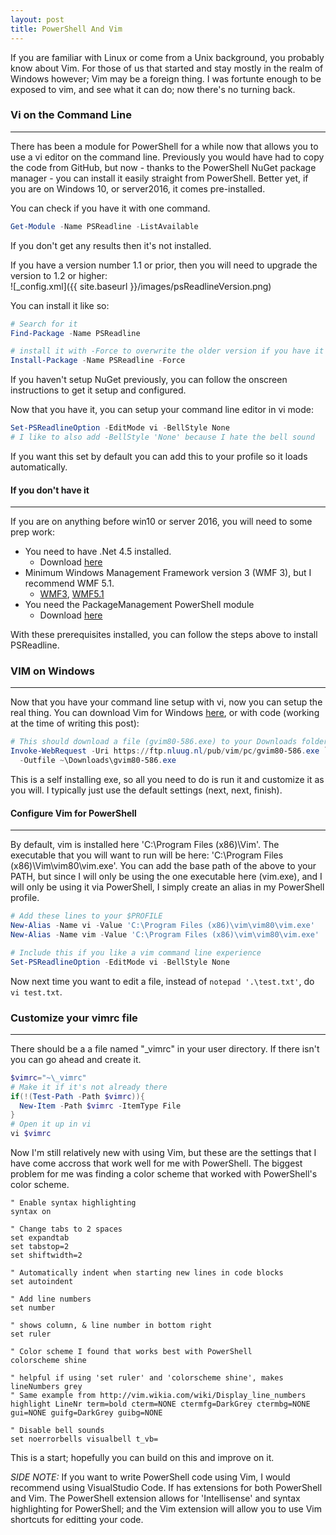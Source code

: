 ```yaml
---
layout: post
title: PowerShell And Vim
---
```

<p>
  If you are familiar with Linux or come from a Unix background,
  you probably know about Vim.
  For those of us that started and stay mostly in the realm of Windows however;
  Vim may be a foreign thing.
  I was fortunte enough to be exposed to vim, and see what it can do;
  now there's no turning back.
</p> 

### Vi on the Command Line
----

<p>
  There has been a module for PowerShell for a while now that allows you to use
  a vi editor on the command line.  Previously you would have had to
  copy the code from GitHub, but now - thanks to the PowerShell NuGet package manager -
  you can install it easily straight from PowerShell.
  Better yet, if you are on Windows 10, or server2016, it comes pre-installed.
</p>
<p>
  You can check if you have it with one command.
</p>

```powershell
Get-Module -Name PSReadline -ListAvailable
```
<p>
  If you don't get any results then it's not installed.
</p>


If you have a version number 1.1 or prior, 
then you will need to upgrade the version to 1.2 or higher:
<br>
![_config.xml]({{ site.baseurl }}/images/psReadlineVersion.png)
<br>
<p>
  You can install it like so:
</p>

```powershell
# Search for it
Find-Package -Name PSReadline

# install it with -Force to overwrite the older version if you have it
Install-Package -Name PSReadline -Force
```
<p>
  If you haven't setup NuGet previously, you can follow the onscreen instructions
  to get it setup and configured.
</p>

<p>
  Now that you have it, you can setup your command line editor in vi mode:
</p>

```powershell
Set-PSReadlineOption -EditMode vi -BellStyle None
# I like to also add -BellStyle 'None' because I hate the bell sound
```

<p>
  If you want this set by default you can add this to your profile 
  so it loads automatically.
</p>

#### If you don't have it
----

If you are on anything before win10 or server 2016, 
you will need to some prep work:

* You need to have .Net 4.5 installed.
  * Download [here](https://www.microsoft.com/en-ca/download/details.aspx?id=30653)
* Minimum Windows Management Framework version 3 (WMF 3), but I recommend WMF 5.1.
  * [WMF3](https://www.microsoft.com/en-ca/download/details.aspx?id=34595),  [WMF5.1](https://www.microsoft.com/en-us/download/details.aspx?id=54616)
* You need the PackageManagement PowerShell module
  * Download [here](https://www.microsoft.com/en-us/download/details.aspx?id=51451)

With these prerequisites installed, 
you can follow the steps above to install PSReadline.

### VIM on Windows
----

Now that you have your command line setup with vi, now you can setup the real thing.
You can download Vim for Windows [here](www.vim.org/download.php), or
with code (working at the time of writing this post):

```powershell
# This should download a file (gvim80-586.exe) to your Downloads folder
Invoke-WebRequest -Uri https://ftp.nluug.nl/pub/vim/pc/gvim80-586.exe `
  -Outfile ~\Downloads\gvim80-586.exe
```

<p>
  This is a self installing exe, so all you need to do is run it and customize
  it as you will.
  I typically just use the default settings (next, next, finish).
</p>

#### Configure Vim for PowerShell
----

<p>
  By default, vim is installed here 'C:\Program Files (x86)\Vim'.
  The executable that you will want to run will be here: 
  'C:\Program Files (x86)\Vim\vim80\vim.exe'.
  You can add the base path of the above to your PATH, but since I will only be using 
  the one executable here (vim.exe), and I will only be using it via PowerShell,
  I simply create an alias in my PowerShell profile.
</p>

```powershell
# Add these lines to your $PROFILE
New-Alias -Name vi -Value 'C:\Program Files (x86)\vim\vim80\vim.exe'
New-Alias -Name vim -Value 'C:\Program Files (x86)\vim\vim80\vim.exe'

# Include this if you like a vim command line experience
Set-PSReadlineOption -EditMode vi -BellStyle None
```

Now next time you want to edit a file, instead of `notepad '.\test.txt'`, 
do `vi test.txt`.

### Customize your vimrc file
-----
<p>
  There should be a a file named "_vimrc" in your user directory.  
  If there isn't you can go ahead and create it.
</p>

```powershell
$vimrc="~\_vimrc"
# Make it if it's not already there
if(!(Test-Path -Path $vimrc)){
  New-Item -Path $vimrc -ItemType File
} 
# Open it up in vi
vi $vimrc
```

<p>
  Now I'm still relatively new with using Vim, but these are the settings
  that I have come accross that work well for me with PowerShell.
  The biggest problem for me was finding a color scheme that worked with 
  PowerShell's color scheme.
</p>


```vim
" Enable syntax highlighting
syntax on

" Change tabs to 2 spaces
set expandtab 
set tabstop=2
set shiftwidth=2

" Automatically indent when starting new lines in code blocks
set autoindent

" Add line numbers
set number

" shows column, & line number in bottom right 
set ruler

" Color scheme I found that works best with PowerShell
colorscheme shine

" helpful if using 'set ruler' and 'colorscheme shine', makes lineNumbers grey
" Same example from http://vim.wikia.com/wiki/Display_line_numbers
highlight LineNr term=bold cterm=NONE ctermfg=DarkGrey ctermbg=NONE gui=NONE guifg=DarkGrey guibg=NONE

" Disable bell sounds 
set noerrorbells visualbell t_vb=
```

<p>
  This is a start; hopefully you can build on this and improve on it.
</p>

*SIDE NOTE:*
If you want to write PowerShell code using Vim, I would recommend using VisualStudio Code.
If has extensions for both PowerShell and Vim.
The PowerShell extension allows for 'Intellisense' and syntax highlighting for PowerShell;
and the Vim extension will allow you to use Vim shortcuts for editting your code.
